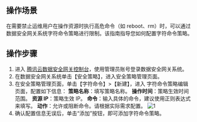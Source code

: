 ## 操作场景
在需要禁止运维用户在操作资源时执行高危命令（如 reboot、rm）时，可以通过数据安全网关系统字符命令策略进行限制。该指南指导您如何配置字符命令策略。




## 操作步骤

1. 进入 [腾讯云数据安全网关控制台](https://console.cloud.tencent.com/dasb)，使用管理员账号登录数据安全网关系统。
2. 在数据安全网关系统单击【安全策略】，进入安全策略管理页面。
3. 在安全策略管理页面，单击【字符命令】>【新建】，进入 字符命令策略编辑页面，配置如下信息：
**策略名称**：填写策略名称。
**操作时间**：策略生效时间范围。
**资源 IP**：策略生效 IP。 
**命令**：输入具体的命令，建议使用正则表达式来填写。
**动作**：允许或阻断命令。请根据实际需求配置。
![1](https://main.qcloudimg.com/raw/e18559c722323ec89e8d9fa37dd81bbc.png)
4. 确认配置信息无误后，单击“添加”按钮，即可添加字符命令策略。

